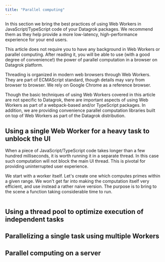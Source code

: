 ```yaml
---
title: "Parallel computing"
---
```


In this section we bring the best practices of using Web Workers in JavaScript/TypeScript code of your Datagrok
packages. We recommend them as they help provide a more low-latency, high-performance experience for your end users.

This article does not require you to have any background in Web Workers or parallel computing. After reading it, you
will be able to use (with a good degree of convenience!) the power of parallel computation in a browser on Datagrok
platform.

Threading is organized in modern web browsers through Web Workers. They are part of ECMAScript standard, though details
may vary from browser to browser. We rely on Google Chrome as a reference browser.

Though the basic techniques of using Web Workers covered in this article are not specific to Datagrok, there are
important aspects of using Web Workers as part of a webpack-based and/or TypeScript packages. In addition, we are
providing convenience parallel computation libraries built on top of Web Workers as part of the Datagrok distribution.

## Using a single Web Worker for a heavy task to unblock the UI

When a piece of JavaScript/TypeScript code takes longer than a few hundred milliseconds, it is worth running it in a
separate thread. In this case such computation will not block the main UI thread. This is pivotal for providing
uninterrupted user experience.

We start with a worker itself. Let's create one which computes primes within a given range. We won't get far into making
the computation itself very efficient, and use instead a rather naive version. The purpose is to bring to the scene a
function taking considerable time to run.

```
```

## Using a thread pool to optimize execution of independent tasks

## Parallelizing a single task using multiple Workers

## Parallel computing on a server
